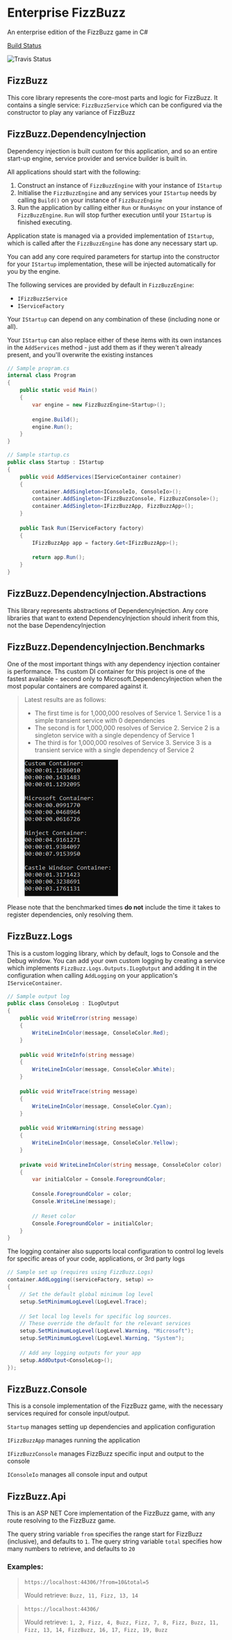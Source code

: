 # Enterprise FizzBuzz
An enterprise edition of the FizzBuzz game in C#

[Build Status](https://travis-ci.com/MarkSFrancis/EnterpriseFizzBuzz)

![Travis Status](https://travis-ci.com/MarkSFrancis/EnterpriseFizzBuzz.svg?branch=master)


## FizzBuzz

This core library represents the core-most parts and logic for FizzBuzz. It contains a single service: `FizzBuzzService` which can be configured via the constructor to play any variance of FizzBuzz

## FizzBuzz.DependencyInjection

Dependency injection is built custom for this application, and so an entire start-up engine, service provider and service builder is built in.

All applications should start with the following:
1. Construct an instance of `FizzBuzzEngine` with your instance of `IStartup`
1. Initialise the `FizzBuzzEngine` and any services your `IStartup` needs by calling `Build()` on your instance of `FizzBuzzEngine`
1. Run the application by calling either `Run` or `RunAsync` on your instance of `FizzBuzzEngine`. `Run` will stop further execution until your `IStartup` is finished executing.

Application state is managed via a provided implementation of `IStartup`, which is called after the `FizzBuzzEngine` has done any necessary start up.

You can add any core required parameters for startup into the constructor for your `IStartup` implementation, these will be injected automatically for you by the engine.

The following services are provided by default in `FizzBuzzEngine`:

* `IFizzBuzzService`
* `IServiceFactory`

Your `IStartup` can depend on any combination of these (including none or all).

Your `IStartup` can also replace either of these items with its own instances in the `AddServices` method - just add them as if they weren't already present, and you'll overwrite the existing instances

```cs
// Sample program.cs
internal class Program
{
    public static void Main()
    {
        var engine = new FizzBuzzEngine<Startup>();

        engine.Build();
        engine.Run();
    }
}
```

```cs
// Sample startup.cs
public class Startup : IStartup
{
    public void AddServices(IServiceContainer container)
    {
        container.AddSingleton<IConsoleIo, ConsoleIo>();
        container.AddSingleton<IFizzBuzzConsole, FizzBuzzConsole>();
        container.AddSingleton<IFizzBuzzApp, FizzBuzzApp>();
    }

    public Task Run(IServiceFactory factory)
    {
        IFizzBuzzApp app = factory.Get<IFizzBuzzApp>();

        return app.Run();
    }
}
```

## FizzBuzz.DependencyInjection.Abstractions

This library represents abstractions of DependencyInjection. Any core libraries that want to extend DependencyInjection should inherit from this, not the base DependencyInjection

## FizzBuzz.DependencyInjection.Benchmarks

One of the most important things with any dependency injection container is performance.
Ths custom DI container for this project is one of the fastest available - second only to Microsoft.DependencyInjection when the most popular containers are compared against it.

> Latest results are as follows:
> * The first time is for 1,000,000 resolves of Service 1. Service 1 is a simple transient service with 0 dependencies
> * The second is for 1,000,000 resolves of Service 2. Service 2 is a singleton service with a single dependency of Service 1
> * The third is for 1,000,000 resolves of Service 3. Service 3 is a transient service with a single dependency of Service 2
>
> ![Results](img/benchmarks.png)

Please note that the benchmarked times **do not** include the time it takes to register dependencies, only resolving them.

## FizzBuzz.Logs

This is a custom logging library, which by default, logs to Console and the Debug window. You can add your own custom logging by creating a service which implements `FizzBuzz.Logs.Outputs.ILogOutput` and adding it in the configuration when calling `AddLogging` on your application's `IServiceContainer`.

```cs
// Sample output log
public class ConsoleLog : ILogOutput
{
    public void WriteError(string message)
    {
        WriteLineInColor(message, ConsoleColor.Red);
    }

    public void WriteInfo(string message)
    {
        WriteLineInColor(message, ConsoleColor.White);
    }

    public void WriteTrace(string message)
    {
        WriteLineInColor(message, ConsoleColor.Cyan);
    }

    public void WriteWarning(string message)
    {
        WriteLineInColor(message, ConsoleColor.Yellow);
    }

    private void WriteLineInColor(string message, ConsoleColor color)
    {
        var initialColor = Console.ForegroundColor;

        Console.ForegroundColor = color;
        Console.WriteLine(message);

        // Reset color
        Console.ForegroundColor = initialColor;
    }
}
```

The logging container also supports local configuration to control log levels for specific areas of your code, applications, or 3rd party logs

```cs
// Sample set up (requires using FizzBuzz.Logs)
container.AddLogging((serviceFactory, setup) =>
{
    // Set the default global minimum log level
    setup.SetMinimumLogLevel(LogLevel.Trace);

    // Set local log levels for specific log sources.
    // These override the default for the relevant services
    setup.SetMinimumLogLevel(LogLevel.Warning, "Microsoft");
    setup.SetMinimumLogLevel(LogLevel.Warning, "System");

    // Add any logging outputs for your app
    setup.AddOutput<ConsoleLog>();
});
```

## FizzBuzz.Console

This is a console implementation of the FizzBuzz game, with the necessary services required for console input/output.

`Startup` manages setting up dependencies and application configuration

`IFizzBuzzApp` manages running the application

`IFizzBuzzConsole` manages FizzBuzz specific input and output to the console

`IConsoleIo` manages all console input and output

## FizzBuzz.Api

This is an ASP NET Core implementation of the FizzBuzz game, with any route resolving to the FizzBuzz game.

The query string variable `from` specifies the range start for FizzBuzz (inclusive), and defaults to `1`. The query string variable `total` specifies how many numbers to retrieve, and defaults to `20`

### Examples:

> `https://localhost:44306/?from=10&total=5`
>
> Would retrieve: `Buzz, 11, Fizz, 13, 14`

> `https://localhost:44306/`
>
> Would retrieve: `1, 2, Fizz, 4, Buzz, Fizz, 7, 8, Fizz, Buzz, 11, Fizz, 13, 14, FizzBuzz, 16, 17, Fizz, 19, Buzz`
